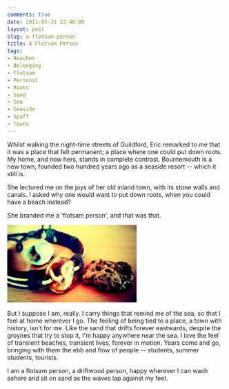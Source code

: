 ```yaml
---
comments: true
date: 2011-05-31 22:40:00
layout: post
slug: a-flotsam-person
title: A Flotsam Person
tags:
- Beaches
- Belonging
- Flotsam
- Personal
- Roots
- Sand
- Sea
- Seaside
- Spaff
- Towns
---
```


Whilst walking the night-time streets of Guildford, Eric remarked to me that it was a place that felt permanent; a place where one could put down roots.  My home, and now hers, stands in complete contrast.  Bournemouth is a new town, founded two hundred years ago as a seaside resort -- which it still is.

She lectured me on the joys of her old inland town, with its stone walls and canals.  I asked why one would want to put down roots, when you could have a beach instead?

She branded me a 'flotsam person', and that was that. 

[![Things that remind me of the sea](/img/blog/2011/05/13068746321841-300x179.jpg)](/img/blog/2011/05/13068746321841.jpg)

But I suppose I am, really.  I carry things that remind me of the sea, so that I feel at home wherever I go.  The feeling of being tied to a place, a town with history, isn't for me.  Like the sand that drifts forever eastwards, despite the groynes that try to stop it, I'm happy anywhere near the sea.  I love the feel of transient beaches, transient lives, forever in motion.  Years come and go, bringing with them the ebb and flow of people -- students, summer students, tourists.

I am a flotsam person, a driftwood person, happy wherever I can wash ashore and sit on sand as the waves lap against my feet.
